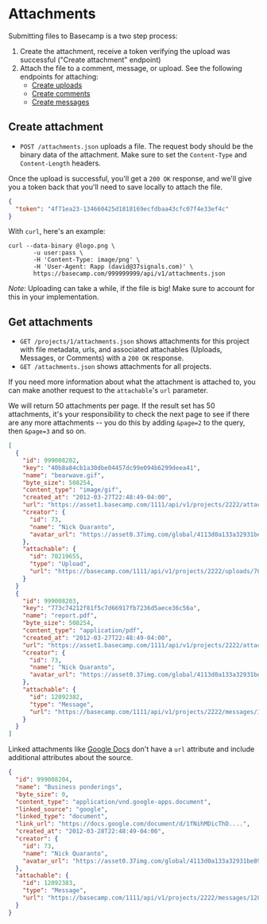 Attachments
===========

Submitting files to Basecamp is a two step process:

1. Create the attachment, receive a token verifying the upload was successful ("Create attachment" endpoint)
2. Attach the file to a comment, message, or upload. See the following endpoints for attaching:
   * [Create uploads](https://github.com/37signals/bcx-api/blob/master/sections/uploads.md)
   * [Create comments](https://github.com/37signals/bcx-api/blob/master/sections/comments.md)
   * [Create messages](https://github.com/37signals/bcx-api/blob/master/sections/messages.md)

Create attachment
-----------------

* `POST /attachments.json` uploads a file. The request body should be the
binary data of the attachment. Make sure to set the `Content-Type` and
`Content-Length` headers.

Once the upload is successful, you'll get a `200 OK` response, and we'll give
you a token back that you'll need to save locally to attach the file.

```json
{
  "token": "4f71ea23-134660425d1818169ecfdbaa43cfc07f4e33ef4c"
}
```

With `curl`, here's an example:

```
curl --data-binary @logo.png \
       -u user:pass \
       -H 'Content-Type: image/png' \
       -H 'User-Agent: Rapp (david@37signals.com)' \
       https://basecamp.com/999999999/api/v1/attachments.json
```

*Note:* Uploading can take a while, if the file is big! Make sure to account for this in your implementation.


Get attachments
---------------

* `GET /projects/1/attachments.json` shows attachments for this
project with file metadata, urls, and associated attachables (Uploads, Messages,
or Comments) with a `200 OK` response.
* `GET /attachments.json` shows attachments for all projects.

If you need more information about what the attachment is attached to, you can
make another request to the `attachable`'s `url` parameter.

We will return 50 attachments per page. If the
result set has 50 attachments, it's your responsibility to check the next page
to see if there are any more attachments -- you do this by adding `&page=2` to the
query, then `&page=3` and so on.

```json
[
  {
    "id": 999008202,
    "key": "40b8a84cb1a30dbe04457dc99e094b6299deea41",
    "name": "bearwave.gif",
    "byte_size": 508254,
    "content_type": "image/gif",
    "created_at": "2012-03-27T22:48:49-04:00",
    "url": "https://asset1.basecamp.com/1111/api/v1/projects/2222/attachments/3333/40b8a84cb1a30dbe04457dc99e094b6299deea41/original/bearwave.gif",
    "creator": {
      "id": 73,
      "name": "Nick Quaranto",
      "avatar_url": "https://asset0.37img.com/global/4113d0a133a32931be8934e70b2ea21efeff72c1/avatar.96.gif?r=3"
    },
    "attachable": {
      "id": 70219655,
      "type": "Upload",
      "url": "https://basecamp.com/1111/api/v1/projects/2222/uploads/70219655.json"
    }
  }
  {
    "id": 999008203,
    "key": "773c74212f81f5c7d66917fb7236d5aece36c56a",
    "name": "report.pdf",
    "byte_size": 508254,
    "content_type": "application/pdf",
    "created_at": "2012-03-27T22:48:49-04:00",
    "url": "https://asset1.basecamp.com/1111/api/v1/projects/2222/attachments/4444/773c74212f81f5c7d66917fb7236d5aece36c56a/original/report.pdf",
    "creator": {
      "id": 73,
      "name": "Nick Quaranto",
      "avatar_url": "https://asset0.37img.com/global/4113d0a133a32931be8934e70b2ea21efeff72c1/avatar.96.gif?r=3"
    },
    "attachable": {
      "id": 12092382,
      "type": "Message",
      "url": "https://basecamp.com/1111/api/v1/projects/2222/messages/12092382.json"
    }
  }
]
```

Linked attachments like [Google Docs](https://basecamp.com/help/guides/projects/google-docs) don't have a `url` attribute and include additional attributes about the source.


```json
{
  "id": 999008204,
  "name": "Business ponderings",
  "byte_size": 0,
  "content_type": "application/vnd.google-apps.document",
  "linked_source": "google",
  "linked_type": "document",
  "link_url": "https://docs.google.com/document/d/1fNihMDicThD....",
  "created_at": "2012-03-28T22:48:49-04:00",
  "creator": {
    "id": 73,
    "name": "Nick Quaranto",
    "avatar_url": "https://asset0.37img.com/global/4113d0a133a32931be8934e70b2ea21efeff72c1/avatar.96.gif?r=3"
  },
  "attachable": {
    "id": 12092383,
    "type": "Message",
    "url": "https://basecamp.com/1111/api/v1/projects/2222/messages/12092383.json"
  }
}
```
